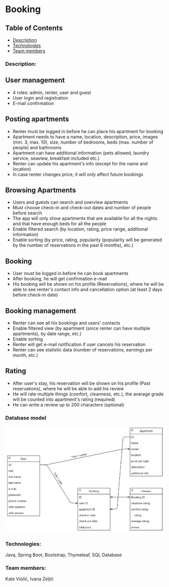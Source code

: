 # Booking


## Table of Contents
* [Description](https://github.com/OSS-Java-Seminar/Booking#description)
* [Technologies](https://github.com/OSS-Java-Seminar/Booking#technologies)
* [Team members](https://github.com/OSS-Java-Seminar/Booking#team-members)


### Description:
## User management
* 4 roles: admin, renter, user and guest
* User login and registration
* E-mail confirmation

## Posting apartments
* Renter must be logged in before he can place his apartment for booking
* Apartment needs to have a name, location, description, price, images (min. 3, max. 10), size, number of bedrooms, beds (max. number of people) and bathrooms 
* Apartment can have additional information (pets allowed, laundry service, seaview, breakfast included etc.)
* Renter can update his apartment's info (except for the name and location)
* In case renter changes price, it will only affect future bookings
		
## Browsing Apartments
* Users and guests can search and overview apartments
* Must choose check-in and check-out dates and number of people before search
* The app will only show apartments that are available for all the nights and that have enough beds for all the people
* Enable filtered search (by location, rating, price range, additional information)
* Enable sorting (by price, rating, popularity (popularity will be generated by the number of reservations in the past 6 months), etc.)

## Booking
* User must be logged in before he can book apartments
* After booking, he will get confirmation e-mail
* His booking will be shown on his profile (Reservations), where he will be able to see renter's contact info and cancellation option (at least 2 days before check-in date)
	
## Booking management
* Renter can see all his bookings and users' contacts
* Enable filtered view (by apartment (since renter can have multiple apartments), by date range, etc.)
* Enable sorting
* Renter will get e-mail notification if user cancels his reservation
* Renter can see statistic data (number of reservations, earnings per month, etc.)

## Rating
* After user's stay, his reservation will be shown on his profile (Past reservations), where he will be able to add his review
* He will rate multiple things (comfort, cleanness, etc.), the average grade will be counted into apartment's rating (required)
* He can write a review up to 200 characters (optional)

### Database model
 ![Database model](https://raw.githubusercontent.com/OSS-Java-Seminar/Booking/main/database%20model.jpeg?raw=true)

### Technologies:
Java, Spring Boot, Bootstrap, Thymeleaf, SQL Database

### Team members:
Kate Violić, Ivana Zeljić
